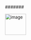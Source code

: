 #######

<img width="69" alt="image" src="https://github.com/nikitamundra94/fraud-detection-using-graph-based-learning/assets/71275216/49ae0243-19f3-4e2c-b89b-c5b9652a02b0">
